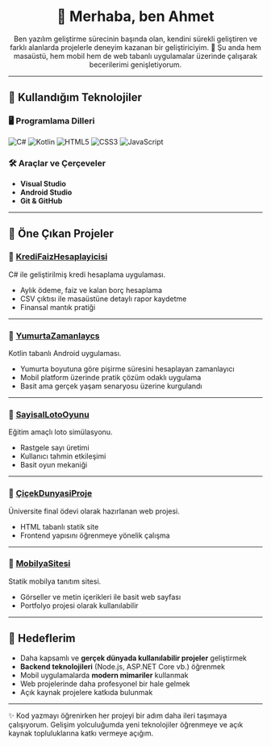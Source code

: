 <h1 align = "center">👋 Merhaba, ben Ahmet </h1>

<p align = "center">Ben yazılım geliştirme sürecinin başında olan, kendini sürekli geliştiren ve farklı alanlarda projelerle deneyim kazanan bir geliştiriciyim. 📍 Şu anda hem masaüstü, hem mobil hem de web tabanlı uygulamalar üzerinde çalışarak becerilerimi genişletiyorum.</p> 

---

## 🚀 Kullandığım Teknolojiler

### 🖥️ Programlama Dilleri
![C#](https://img.shields.io/badge/C%23-239120?style=flat&logo=c-sharp&logoColor=white)
![Kotlin](https://img.shields.io/badge/Kotlin-0095D5?style=flat&logo=kotlin&logoColor=white)
![HTML5](https://img.shields.io/badge/HTML5-E34F26?style=flat&logo=html5&logoColor=white)
![CSS3](https://img.shields.io/badge/CSS3-1572B6?style=flat&logo=css3&logoColor=white)
![JavaScript](https://img.shields.io/badge/JavaScript-F7DF1E?style=flat&logo=javascript&logoColor=black)

### 🛠️ Araçlar ve Çerçeveler  
- **Visual Studio**
- **Android Studio**
- **Git & GitHub**  

---

## 📌 Öne Çıkan Projeler

### 🔹 [KrediFaizHesaplayicisi](https://github.com/ahmetkavl/KrediFaizHesaplayicisi)
C# ile geliştirilmiş kredi hesaplama uygulaması.  
- Aylık ödeme, faiz ve kalan borç hesaplama  
- CSV çıktısı ile masaüstüne detaylı rapor kaydetme  
- Finansal mantık pratiği

---

### 🔹 [YumurtaZamanlaycs](https://github.com/ahmetkavl/YumurtaZamanlaycs)
Kotlin tabanlı Android uygulaması.  
- Yumurta boyutuna göre pişirme süresini hesaplayan zamanlayıcı  
- Mobil platform üzerinde pratik çözüm odaklı uygulama  
- Basit ama gerçek yaşam senaryosu üzerine kurgulandı

---

### 🔹 [SayisalLotoOyunu](https://github.com/ahmetkavl/SayisalLotoOyunu)
Eğitim amaçlı loto simülasyonu.  
- Rastgele sayı üretimi  
- Kullanıcı tahmin etkileşimi  
- Basit oyun mekaniği

---

### 🔹 [ÇiçekDunyasiProje](https://github.com/ahmetkavl/ÇiçekDunyasiProje)
Üniversite final ödevi olarak hazırlanan web projesi.  
- HTML tabanlı statik site  
- Frontend yapısını öğrenmeye yönelik çalışma  

---

### 🔹 [MobilyaSitesi](https://github.com/ahmetkavl/MobilyaSitesi)
Statik mobilya tanıtım sitesi.  
- Görseller ve metin içerikleri ile basit web sayfası  
- Portfolyo projesi olarak kullanılabilir  

---

## 🎯 Hedeflerim

- Daha kapsamlı ve **gerçek dünyada kullanılabilir projeler** geliştirmek  
- **Backend teknolojileri** (Node.js, ASP.NET Core vb.) öğrenmek  
- Mobil uygulamalarda **modern mimariler** kullanmak  
- Web projelerinde daha profesyonel bir hale gelmek
- Açık kaynak projelere katkıda bulunmak  

---
✨ Kod yazmayı öğrenirken her projeyi bir adım daha ileri taşımaya çalışıyorum. Gelişim yolculuğumda yeni teknolojiler öğrenmeye ve açık kaynak topluluklarına katkı vermeye açığım.
